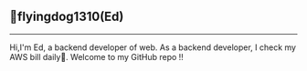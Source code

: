 ## 🐶flyingdog1310(Ed)
---
Hi,I'm Ed, a backend developer of web. 
As a backend developer, I check my AWS bill daily💸. 
Welcome to my GitHub repo !!







<!--
**flyingdog1310/flyingdog1310** is a ✨ _special_ ✨ repository because its `README.md` (this file) appears on your GitHub profile.

Here are some ideas to get you started:

- 🔭 I’m currently working on ...
- 🌱 I’m currently learning ...
- 👯 I’m looking to collaborate on ...
- 🤔 I’m looking for help with ...
- 💬 Ask me about ...
- 📫 How to reach me: ...
- 😄 Pronouns: ...
- ⚡ Fun fact: ...
-->
